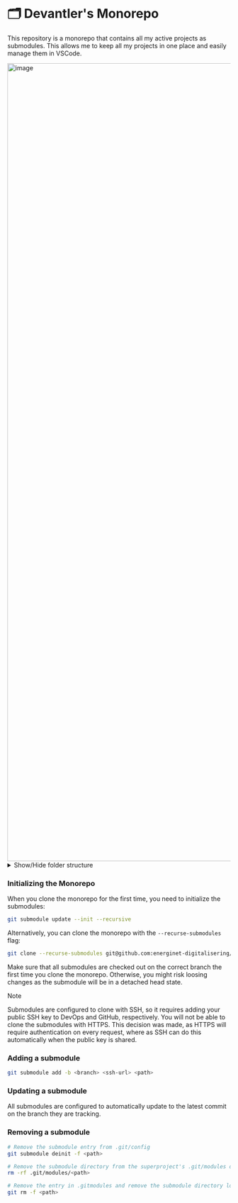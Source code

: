 # 🗂️ Devantler's Monorepo

This repository is a monorepo that contains all my active projects as submodules. This allows me to keep all my projects in one place and easily manage them in VSCode.

<img width="1800" alt="image" src="https://github.com/devantler/monorepo/assets/26203420/615d3085-1c58-4718-9d40-ab511c5b1da9">

<details>
  <summary>Show/Hide folder structure</summary>

<!-- readme-tree start -->
```
.
├── .github
│   └── workflows
├── .vscode
├── dotfiles
├── github
│   ├── config
│   ├── issue-tracker
│   └── profile
├── libraries
│   ├── dotnet-age-cli
│   ├── dotnet-cli-runner
│   ├── dotnet-flux-cli
│   ├── dotnet-k3d-cli
│   ├── dotnet-k9s-cli
│   ├── dotnet-key-manager
│   ├── dotnet-keys
│   ├── dotnet-kind-cli
│   ├── dotnet-kubeconform-cli
│   ├── dotnet-kubernetes-generator
│   ├── dotnet-kubernetes-provisioner
│   ├── dotnet-kustomize-cli
│   ├── dotnet-sops-cli
│   └── dotnet-template-engine
├── projects
│   ├── data-product
│   ├── dotnet-commons
│   ├── homelab
│   ├── ksail
│   └── pandoc-plus
└── templates
    └── dotnet-template

31 directories
```
<!-- readme-tree end -->

</details>

### Initializing the Monorepo

When you clone the monorepo for the first time, you need to initialize the submodules:

```bash
git submodule update --init --recursive
```

Alternatively, you can clone the monorepo with the `--recurse-submodules` flag:

```bash
git clone --recurse-submodules git@github.com:energinet-digitalisering/[department-name].git
```

Make sure that all submodules are checked out on the correct branch the first time you clone the monorepo. Otherwise, you might risk loosing changes as the submodule will be in a detached head state.

> [!NOTE]
> Submodules are configured to clone with SSH, so it requires adding your public SSH key to DevOps and GitHub, respectively. You will not be able to clone the submodules with HTTPS. This decision was made, as HTTPS will require authentication on every request, where as SSH can do this automatically when the public key is shared.

### Adding a submodule

```sh
git submodule add -b <branch> <ssh-url> <path>
```

### Updating a submodule

All submodules are configured to automatically update to the latest commit on the branch they are tracking.

### Removing a submodule

```sh
# Remove the submodule entry from .git/config
git submodule deinit -f <path>

# Remove the submodule directory from the superproject's .git/modules directory
rm -rf .git/modules/<path>

# Remove the entry in .gitmodules and remove the submodule directory located at path/to/submodule
git rm -f <path>
```
